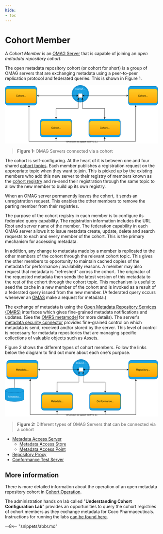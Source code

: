 ```yaml
---
hide:
- toc
---
```


<!-- SPDX-License-Identifier: CC-BY-4.0 -->
<!-- Copyright Contributors to the ODPi Egeria project 2020. -->

# Cohort Member

A *Cohort Member* is an [OMAG Server](omag-server.md) that is capable of joining an *open metadata repository cohort*.

The open metadata repository cohort (or cohort for short) is a group of OMAG servers that are exchanging metadata using a peer-to-peer replication protocol and federated queries.  This is shown in Figure 1.

![Figure 1](cohort-member.svg)
> **Figure 1:** OMAG Servers connected via a cohort

The cohort is self-configuring.  At the heart of it is between one and four shared
[cohort topics](/egeria-docs/concepts/cohort-events/#cohort-topics).  Each member publishes a registration request on the appropriate topic when they want to join.  This is picked up by the existing members who add this new server to their registry of members known as the [cohort registry](/egeria-docs/concepts/cohort-registry)
and re-send their registration through the same topic to allow the new member to build up its own registry.

When an OMAG server permanently leaves the cohort, it sends an unregistration request.
This enables the other members to remove the parting member from their registries.

The purpose of the cohort registry in each member is to configure its federated query
capability.
The registration information includes the URL Root and server name
of the member.  The federation capability in each OMAG server allows it to issue
metadata create, update, delete and search requests to each and every member of the
cohort.  This is the primary mechanism for accessing metadata.

In addition, any change to metadata made by a member is replicated to the other
members of the cohort through the relevant cohort topic.  This gives the other members
to opportunity to maintain cached copies of the metadata for performance / availability
reasons.  A member may also request that metadata is "refreshed" across the cohort.
The originator of the requested metadata then sends the latest version of this metadata to
the rest of the cohort through the cohort topic.  This mechanism is useful
to seed the cache in a new member of the cohort and is invoked as a result of a
federated query issued from the new member. (A federated query occurs whenever an
[OMAS](/egeria-docs/services/omas) make a request for metadata.)

The exchange of metadata is using the [Open Metadata Repository Services (OMRS)](/egeria-docs/services/omrs)
interfaces which gives fine-grained metadata notifications and updates.
(See the [OMRS metamodel](/egeria-docs/guides/developer/repository-connectors/metamodel/overview) for more details).
The server's [metadata security connector](/egeria-docs/features/metadata-security/overview)
provides fine-grained control on which metadata is send, received and/or stored by the server.
This level of control is necessary for metadata repositories that are managing
specific collections of valuable objects such as 
[Assets](/egeria-docs/concepts/asset).

Figure 2 shows the different types of cohort members.
Follow the links below the diagram to find out more about each one's purpose.

![Figure 2](cohort-member-types.svg)
> **Figure 2:** Different types of OMAG Servers that can be connected via a cohort

- [Metadata Access Server](/egeria-docs/concepts/metadata-access-server)
   - [Metadata Access Store](/egeria-docs/concepts/metadata-access-store)
   - [Metadata Access Point](/egeria-docs/concepts/metadata-access-point)
- [Repository Proxy](/egeria-docs/concepts/repository-proxy)
- [Conformance Test Server](/egeria-docs/concepts/conformance-test-server)

## More information

There is more detailed information about the operation of an open
metadata repository cohort in 
[Cohort Operation](/egeria-docs/features/cohort-operation/overview).

The administration hands on lab called "**Understanding Cohort Configuration Lab**"
provides an opportunities to query the cohort registries of cohort members as they
exchange metadata for Coco Pharmaceuticals.
Instructions for running the labs [can be found here](/egeria-docs/education/open-metadata-labs/overview).

--8<-- "snippets/abbr.md"
